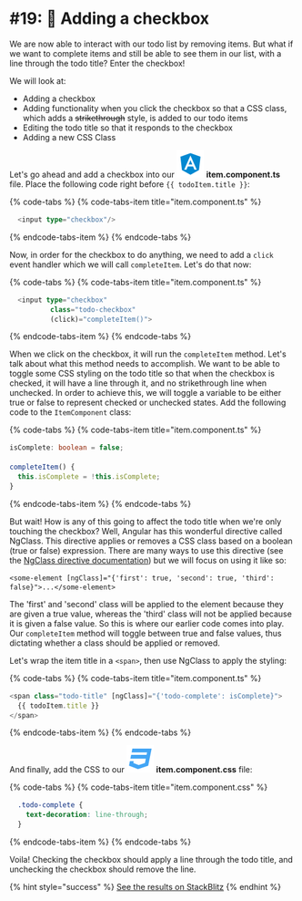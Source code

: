 # \#19: 🔘 Adding a checkbox

We are now able to interact with our todo list by removing items. But what if we want to complete items and still be able to see them in our list, with a line through the todo title? Enter the checkbox!

We will look at:

* Adding a checkbox
* Adding functionality when you click the checkbox so that a CSS class, which adds a ~~strikethrough~~ style, is added to our todo items
* Editing the todo title so that it responds to the checkbox
* Adding a new CSS Class

Let's go ahead and add a checkbox into our ![](.gitbook/assets/component.svg) **item.component.ts** file. Place the following code right before `{{ todoItem.title }}`:

{% code-tabs %}
{% code-tabs-item title="item.component.ts" %}
```typescript
  <input type="checkbox"/>
```
{% endcode-tabs-item %}
{% endcode-tabs %}

Now, in order for the checkbox to do anything, we need to add a `click` event handler which we will call `completeItem`. Let's do that now:

{% code-tabs %}
{% code-tabs-item title="item.component.ts" %}
```typescript
  <input type="checkbox"
          class="todo-checkbox"
          (click)="completeItem()">
```
{% endcode-tabs-item %}
{% endcode-tabs %}

When we click on the checkbox, it will run the `completeItem` method. Let's talk about what this method needs to accomplish. We want to be able to toggle some CSS styling on the todo title so that when the checkbox is checked, it will have a line through it, and no strikethrough line when unchecked. In order to achieve this, we will toggle a variable to be either true or false to represent checked or unchecked states. Add the following code to the `ItemComponent` class:

{% code-tabs %}
{% code-tabs-item title="item.component.ts" %}
```typescript
isComplete: boolean = false;

completeItem() {
  this.isComplete = !this.isComplete;
}
```
{% endcode-tabs-item %}
{% endcode-tabs %}

But wait! How is any of this going to affect the todo title when we're only touching the checkbox? Well, Angular has this wonderful directive called NgClass. This directive applies or removes a CSS class based on a boolean \(true or false\) expression. There are many ways to use this directive \(see the [NgClass directive documentation](https://angular.io/api/common/NgClass)\) but we will focus on using it like so:

```markup
<some-element [ngClass]="{'first': true, 'second': true, 'third': false}">...</some-element>
```

The 'first' and 'second' class will be applied to the element because they are given a true value, whereas the 'third' class will not be applied because it is given a false value. So this is where our earlier code comes into play. Our `completeItem` method will toggle between true and false values, thus dictating whether a class should be applied or removed.

Let's wrap the item title in a `<span>`, then use NgClass to apply the styling:

{% code-tabs %}
{% code-tabs-item title="item.component.ts" %}
```typescript
<span class="todo-title" [ngClass]="{'todo-complete': isComplete}">
  {{ todoItem.title }}
</span>
```
{% endcode-tabs-item %}
{% endcode-tabs %}

And finally, add the CSS to our ![](.gitbook/assets/css.svg) **item.component.css** file:

{% code-tabs %}
{% code-tabs-item title="item.component.css" %}
```css
  .todo-complete {
    text-decoration: line-through;
  }
```
{% endcode-tabs-item %}
{% endcode-tabs %}

Voila! Checking the checkbox should apply a line through the todo title, and unchecking the checkbox should remove the line.

{% hint style="success" %}
[See the results on StackBlitz](https://stackblitz.com/github/angularbootcamp/todo-list-tutorial-steps/tree/step-18_Adding_a_checkbox)
{% endhint %}



